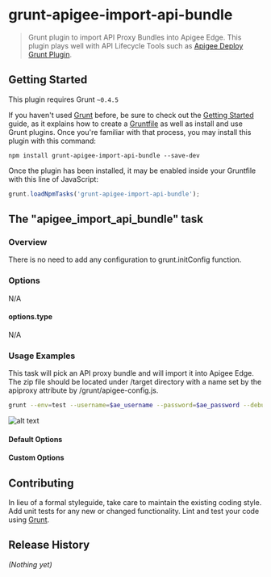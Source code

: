 # grunt-apigee-import-api-bundle

> Grunt plugin to import API Proxy Bundles into Apigee Edge. This plugin plays well with API Lifecycle Tools such as [Apigee Deploy Grunt Plugin](https://github.com/apigeecs/apigee-deploy-grunt-plugin).

## Getting Started
This plugin requires Grunt `~0.4.5`

If you haven't used [Grunt](http://gruntjs.com/) before, be sure to check out the [Getting Started](http://gruntjs.com/getting-started) guide, as it explains how to create a [Gruntfile](http://gruntjs.com/sample-gruntfile) as well as install and use Grunt plugins. Once you're familiar with that process, you may install this plugin with this command:

```shell
npm install grunt-apigee-import-api-bundle --save-dev
```

Once the plugin has been installed, it may be enabled inside your Gruntfile with this line of JavaScript:

```js
grunt.loadNpmTasks('grunt-apigee-import-api-bundle');
```

## The "apigee_import_api_bundle" task

### Overview
There is no need to add any configuration to grunt.initConfig function.

### Options
N/A

#### options.type
N/A

### Usage Examples

This task will pick an API proxy bundle and will import it into Apigee Edge. The zip file should be located under /target directory with a name set by the apiproxy attribute by /grunt/apigee-config.js.

```bash
grunt --env=test --username=$ae_username --password=$ae_password --debug
```
![alt text](https://www.dropbox.com/s/uhzbclhpfc64iu8/Screenshot%202015-05-10%2020.12.27.png?dl=1
 "Upload an API Proxy bundle from the command line")


#### Default Options


#### Custom Options

## Contributing
In lieu of a formal styleguide, take care to maintain the existing coding style. Add unit tests for any new or changed functionality. Lint and test your code using [Grunt](http://gruntjs.com/).

## Release History
_(Nothing yet)_
